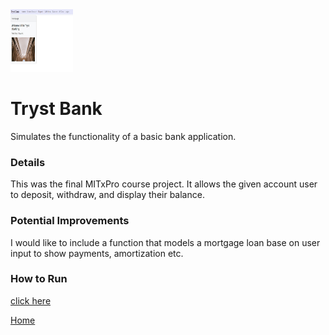 <img src="bankclip.jpg" width='100' height='100'/>

# Tryst Bank
Simulates the functionality of a basic bank application. 
### Details
This was the final MITxPro course project. It allows the given account user to deposit, withdraw, and display their balance.
### Potential Improvements
I would like to include a function that models a mortgage loan base on user input to show payments, amortization etc.
### How to Run
[click here](https://notarealbank.s3.amazonaws.com/index.html#/)

[Home](https://taylorcharleshall.github.io)
